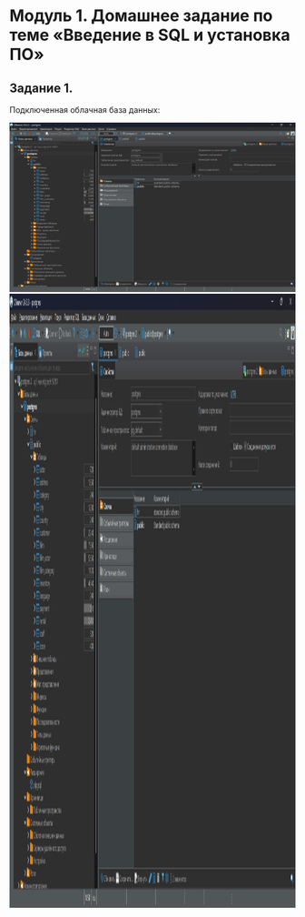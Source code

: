 # Модуль 1. Домашнее задание по теме «Введение в SQL и установка ПО»
## Задание 1.
Подключенная облачная база данных:</p>
![Скриншот подключенной базы данных](podkl_baza_dannyx.png) <img src="podkl_baza_dannyx.png" width="1920" height="1080">
